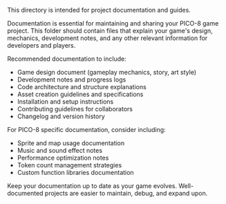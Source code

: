 This directory is intended for project documentation and guides.

Documentation is essential for maintaining and sharing your PICO-8 game project.
This folder should contain files that explain your game's design, mechanics,
development notes, and any other relevant information for developers and players.

Recommended documentation to include:

- Game design document (gameplay mechanics, story, art style)
- Development notes and progress logs
- Code architecture and structure explanations
- Asset creation guidelines and specifications
- Installation and setup instructions
- Contributing guidelines for collaborators
- Changelog and version history

For PICO-8 specific documentation, consider including:

- Sprite and map usage documentation
- Music and sound effect notes
- Performance optimization notes
- Token count management strategies
- Custom function libraries documentation

Keep your documentation up to date as your game evolves. Well-documented
projects are easier to maintain, debug, and expand upon.